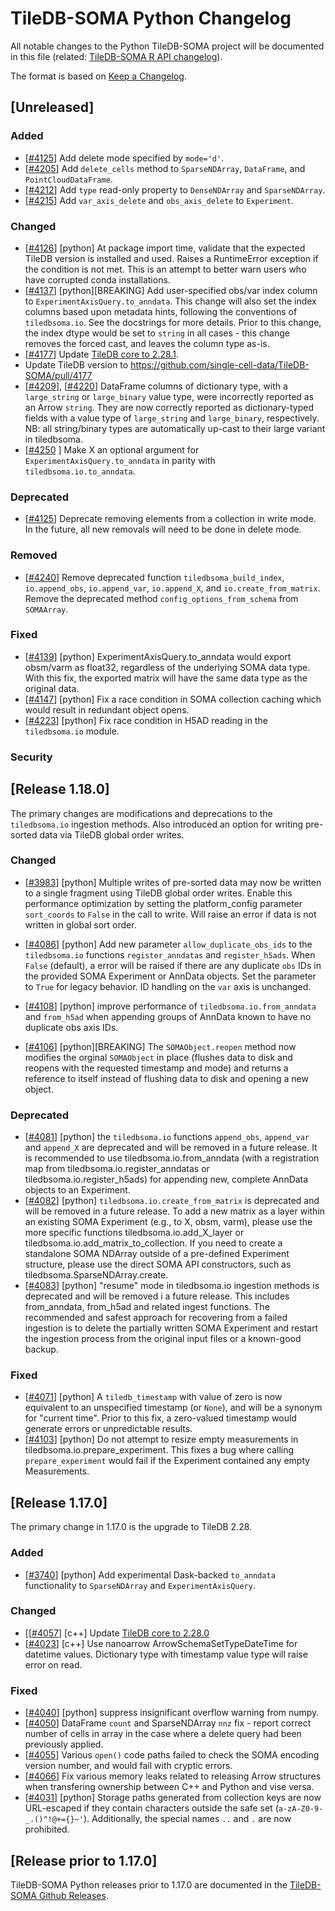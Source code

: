 # TileDB-SOMA Python Changelog

All notable changes to the Python TileDB-SOMA project will be documented in this file (related: [TileDB-SOMA R API changelog](../r/NEWS.md)).

The format is based on [Keep a Changelog](https://keepachangelog.com/en/1.1.0/).

## [Unreleased]

### Added

- \[[#4125](https://github.com/single-cell-data/TileDB-SOMA/pull/4125)\] Add delete mode specified by `mode='d'`.
- \[[#4205](https://github.com/single-cell-data/TileDB-SOMA/pull/4205)\] Add `delete_cells` method to `SparseNDArray`, `DataFrame`, and `PointCloudDataFrame`.
- \[[#4212](https://github.com/single-cell-data/TileDB-SOMA/pull/4212)\] Add `type` read-only property to `DenseNDArray` and `SparseNDArray`.
- \[[#4215](https://github.com/single-cell-data/TileDB-SOMA/pull/4215)\] Add `var_axis_delete` and `obs_axis_delete` to `Experiment`.

### Changed

- \[[#4126](https://github.com/single-cell-data/TileDB-SOMA/pull/4126)\] [python] At package import time, validate that the expected TileDB version is installed and used. Raises a RuntimeError exception if the condition is not met. This is an attempt to better warn users who have corrupted conda installations.
- \[[#4137](https://github.com/single-cell-data/TileDB-SOMA/pull/4137)\] [python][BREAKING] Add user-specified obs/var index column to `ExperimentAxisQuery.to_anndata`. This change will also set the index columns based upon metadata hints, following the conventions of `tiledbsoma.io`. See the docstrings for more details. Prior to this change, the index dtype would be set to `string` in all cases - this change removes the forced cast, and leaves the column type as-is.
- \[[#4177](https://github.com/single-cell-data/TileDB-SOMA/pull/4177)\] Update [TileDB core to 2.28.1](https://github.com/TileDB-Inc/TileDB/releases/tag/2.28.1).
- Update TileDB version to https://github.com/single-cell-data/TileDB-SOMA/pull/4177
- \[[#4209](https://github.com/single-cell-data/TileDB-SOMA/pull/4209)\], \[[#4220](https://github.com/single-cell-data/TileDB-SOMA/pull/4220)\] DataFrame columns of dictionary type, with a `large_string` or `large_binary` value type, were incorrectly reported as an Arrow `string`. They are now correctly reported as dictionary-typed fields with a value type of `large_string` and `large_binary`, respectively. NB: all string/binary types are automatically up-cast to their large variant in tiledbsoma.
- \[[#4250](https://github.com/single-cell-data/TileDB-SOMA/pull/4250) \] Make X an optional argument for `ExperimentAxisQuery.to_anndata` in parity with `tiledbsoma.io.to_anndata`.

### Deprecated

- \[[#4125](https://github.com/single-cell-data/tiledb-soma/pull/4125)\] Deprecate removing elements from a collection in write mode. In the future, all new removals will need to be done in delete mode.

### Removed

- \[[#4240](https://github.com/single-cell-data/TileDB-SOMA/pull/4240)\] Remove deprecated function `tiledbsoma_build_index`, `io.append_obs`, `io.append_var`, `io.append_X`, and `io.create_from_matrix`. Remove the deprecated method `config_options_from_schema` from `SOMAArray`.

### Fixed

- \[[#4139](https://github.com/single-cell-data/tiledb-soma/pull/4139)\] [python] ExperimentAxisQuery.to_anndata would export obsm/varm as float32, regardless of the underlying SOMA data type. With this fix, the exported matrix will have the same data type as the original data.
- \[[#4147](https://github.com/single-cell-data/TileDB-SOMA/pull/4147)\] [python] Fix a race condition in SOMA collection caching which would result in redundant object opens.
- \[[#4223](https://github.com/single-cell-data/TileDB-SOMA/pull/4223)\] [python] Fix race condition in H5AD reading in the `tiledbsoma.io` module.

### Security

## [Release 1.18.0]

The primary changes are modifications and deprecations to the `tiledbsoma.io` ingestion methods. Also introduced an option for writing pre-sorted data via TileDB global order writes.

### Changed

- \[[#3983](https://github.com/single-cell-data/TileDB-SOMA/pull/3983)\] [python] Multiple writes of pre-sorted data may now be written to a single fragment using TileDB global order writes. Enable this performance optimization by setting the platform_config parameter `sort_coords` to `False` in the call to write. Will raise an error if data is not written in global sort order.

- \[[#4086](https://github.com/single-cell-data/TileDB-SOMA/pull/4086)\] [python] Add new parameter `allow_duplicate_obs_ids` to the `tiledbsoma.io` functions `register_anndatas` and `register_h5ads`. When `False` (default), a error will be raised if there are any duplicate `obs` IDs in the provided SOMA Experiment or AnnData objects. Set the parameter to `True` for legacy behavior. ID handling on the `var` axis is unchanged.

- \[[#4108](https://github.com/single-cell-data/TileDB-SOMA/pull/4108)\] [python] improve performance of `tiledbsoma.io.from_anndata` and `from_h5ad` when appending groups of AnnData known to have no duplicate obs axis IDs.

- \[[#4106](https://github.com/single-cell-data/TileDB-SOMA/pull/4106)\] [python][BREAKING] The `SOMAObject.reopen` method now modifies the orginal `SOMAObject` in place (flushes data to disk and reopens with the requested timestamp and mode) and returns a reference to itself instead of flushing data to disk and opening a new object.

### Deprecated

- \[[#4081](https://github.com/single-cell-data/TileDB-SOMA/pull/4081)\] [python] the `tiledbsoma.io` functions `append_obs`, `append_var` and `append_X` are deprecated and will be removed in a future release. It is recommended to use tiledbsoma.io.from_anndata (with a registration map from tiledbsoma.io.register_anndatas or tiledbsoma.io.register_h5ads) for appending new, complete AnnData objects to an Experiment.
- \[[#4082](https://github.com/single-cell-data/TileDB-SOMA/pull/4082)\] [python] `tiledbsoma.io.create_from_matrix` is deprecated and will be removed in a future release. To add a new matrix as a layer within an existing SOMA Experiment (e.g., to X, obsm, varm), please use the more specific functions tiledbsoma.io.add_X_layer or tiledbsoma.io.add_matrix_to_collection. If you need to create a standalone SOMA NDArray outside of a pre-defined Experiment structure, please use the direct SOMA API constructors, such as tiledbsoma.SparseNDArray.create.
- \[[#4083](https://github.com/single-cell-data/TileDB-SOMA/pull/4083)\] [python] "resume" mode in tiledbsoma.io ingestion methods is deprecated and will be removed i a future release. This includes from_anndata, from_h5ad and related ingest functions. The recommended and safest approach for recovering from a failed ingestion is to delete the partially written SOMA Experiment and restart the ingestion process from the original input files or a known-good backup.

### Fixed

- \[[#4071](https://github.com/single-cell-data/TileDB-SOMA/pull/4071)\] [python] A `tiledb_timestamp` with value of zero is now equivalent to an unspecified timestamp (or `None`), and will be a synonym for "current time". Prior to this fix, a zero-valued timestamp would generate errors or unpredictable results.
- \[[#4103](https://github.com/single-cell-data/TileDB-SOMA/pull/4103)\] [python] Do not attempt to resize empty measurements in tiledbsoma.io.prepare_experiment. This fixes a bug where calling `prepare_experiment` would fail if the Experiment contained any empty Measurements.

## [Release 1.17.0]

The primary change in 1.17.0 is the upgrade to TileDB 2.28.

### Added

- \[[#3740](https://github.com/single-cell-data/TileDB-SOMA/pull/3740)\] [python] Add experimental Dask-backed `to_anndata` functionality to `SparseNDArray` and `ExperimentAxisQuery`.

### Changed

- \[\[[#4057](https://github.com/single-cell-data/TileDB-SOMA/pull/4057)\] [c++] Update [TileDB core to 2.28.0](https://github.com/TileDB-Inc/TileDB/blob/main/HISTORY.md#tiledb-v2280-release-notes)
- \[[#4023](https://github.com/single-cell-data/TileDB-SOMA/pull/4023)\] [c++] Use nanoarrow ArrowSchemaSetTypeDateTime for datetime values. Dictionary type with timestamp value type will raise error on read.

### Fixed

- \[[#4040](https://github.com/single-cell-data/TileDB-SOMA/pull/4040)\] [python] suppress insignificant overflow warning from numpy.
- \[[#4050](https://github.com/single-cell-data/TileDB-SOMA/pull/4050)\] DataFrame `count` and SparseNDArray `nnz` fix - report correct number of cells in array in the case where a delete query had been previously applied.
- \[[#4055](https://github.com/single-cell-data/TileDB-SOMA/pull/4055)\] Various `open()` code paths failed to check the SOMA encoding version number, and would fail with cryptic errors.
- \[[#4066](https://github.com/single-cell-data/TileDB-SOMA/pull/4066)\] Fix various memory leaks related to releasing Arrow structures when transfering ownership between C++ and Python and vise versa.
- \[[#4031](https://github.com/single-cell-data/TileDB-SOMA/pull/4031)\] [python] Storage paths generated from collection keys are now URL-escaped if they contain characters outside the safe set (`a-zA-Z0-9-_.()^!@+={}~'`). Additionally, the special names `..` and `.` are now prohibited.

## [Release prior to 1.17.0]

TileDB-SOMA Python releases prior to 1.17.0 are documented in the [TileDB-SOMA Github Releases](https://github.com/single-cell-data/TileDB-SOMA/releases).
